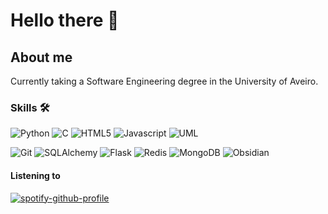 # Hello there 👋
## About me
Currently taking a Software Engineering degree in the University of Aveiro.



### Skills 🛠️
![Python](https://img.shields.io/badge/Python-3776AB?style=for-the-badge&logo=python&logoColor=white)
![C](https://img.shields.io/badge/C-3FABD14?style=for-the-badge&logo=c&logoColor=grey)
![HTML5](https://img.shields.io/badge/HTML5-E34F26?style=for-the-badge&logo=html5&logoColor=white)
![Javascript](https://img.shields.io/badge/Javascript-F7DF1E?style=for-the-badge&logo=javascript&logoColor=white)
![UML](https://img.shields.io/badge/UML-A8B9CC?style=for-the-badge&logo=uml&logoColor=black)

![Git](https://img.shields.io/badge/Git-F05032?style=for-the-badge&logo=git&logoColor=black)
![SQLAlchemy](https://img.shields.io/badge/SQLAlchemy-D71F00?style=for-the-badge&logo=sqlalchemy&logoColor=white)
![Flask](https://img.shields.io/badge/Flask-000000?style=for-the-badge&logo=flask&logoColor=white)
![Redis](https://img.shields.io/badge/Redis-DC382D?style=for-the-badge&logo=redis&logoColor=white)
![MongoDB](https://img.shields.io/badge/MongoDB-47A248?style=for-the-badge&logo=mongodb&logoColor=white)
![Obsidian](https://img.shields.io/badge/Obsidian-7C3AED?style=for-the-badge&logo=obsidian&logoColor=white)

#### Listening to
[![spotify-github-profile](https://spotify-github-profile.vercel.app/api/view?uid=silvekmlg&cover_image=true&theme=natemoo-re&show_offline=false&background_color=ffffff&interchange=false&bar_color=ed333b&bar_color_cover=false)](https://spotify-github-profile.vercel.app/api/view?uid=silvekmlg&redirect=true)

<!--
**Ponte348/Ponte348** is a ✨ _special_ ✨ repository because its `README.md` (this file) appears on your GitHub profile.

Here are some ideas to get you started:

- 🔭 I’m currently working on ...
- 🌱 I’m currently learning ...
- 👯 I’m looking to collaborate on ...
- 🤔 I’m looking for help with ...
- 💬 Ask me about ...
- 📫 How to reach me: ...
- 😄 Pronouns: ...
- ⚡ Fun fact: ...
-->
